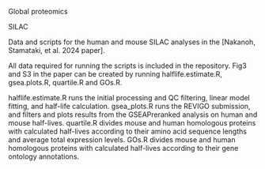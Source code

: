 Global proteomics




SILAC

Data and scripts for the human and mouse SILAC analyses in the [Nakanoh, Stamataki, et al. 2024 paper].

All data required for running the scripts is included in the repository. 
Fig3 and S3 in the paper can be created by running halflife.estimate.R, gsea.plots.R, quartile.R and GOs.R.

halflife.estimate.R runs the initial processing and QC filtering, linear model fitting, and half-life calculation. 
gsea_plots.R runs the REVIGO submission, and filters and plots results from the GSEAPreranked analysis on human and mouse half-lives. 
quartile.R divides mouse and human homologous proteins with calculated half-lives according to their amino acid sequence lengths and average total expression levels.
GOs.R divides mouse and human homologous proteins with calculated half-lives according to their gene ontology annotations.
